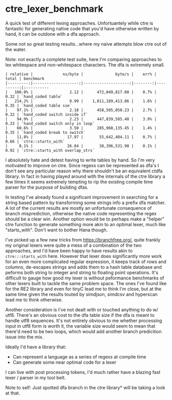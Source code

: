 # ctre_lexer_benchmark

A quick test of different lexing approaches. Unfortuantely while ctre is fantastic for generating native code that you'd have otherwise written by hand, it can be outdone with a dfa approach.

Some not so great testing results...where my naive attempts blow ctre out of the water.

Note: not exactly a complete test suite, here I'm comparing approaches to lex whitespace and non-whitespace characters. The dfa is extremely small.
```
| relative |             ns/byte |              byte/s |    err% |     total | benchmark
|---------:|--------------------:|--------------------:|--------:|----------:|:----------
|   100.0% |                2.12 |      472,049,817.08 |    0.7% |      0.32 | `hand_coded table`
|   214.2% |                0.99 |    1,011,189,413.06 |    1.6% |      0.35 | `hand_coded table sse`
|    97.1% |                2.18 |      458,505,050.23 |    2.7% |      0.32 | `hand_coded switch inside if`
|    94.9% |                2.23 |      447,839,585.40 |    3.9% |      0.33 | `hand_coded switch only in loop`
|    60.6% |                3.50 |      285,960,135.45 |    1.4% |      0.35 | `hand_coded break to switch`
|    11.8% |               17.97 |       55,642,484.11 |    0.7% |      0.66 | `ctre::starts_with`
|     8.1% |               26.04 |       38,396,531.90 |    0.1% |      0.92 | `ctre::starts_with overlap_strs`
```

I absolutely hate and detest having to write tables by hand. So I'm very motivated to improve on ctre. Since regexs can be represented as dfa's I don't see any particular reason why there shouldn't be an equivalent ctdfa library. In fact in having played around with the internals of the ctre library a few times it seems extremely tempting to rip the existing compile time parser for the purpose of building dfas.

In testing I've already found a significant improvement in searching for a string based pattern by transforming some strings info a prefix dfa matcher. A lot of the current results are mostly an unfortunate consequence of branch misprediction, otherwise the native code representing the regex should be a clear win. Another option would be to perhaps make a "helper" ctre function to generate something more akin to an optimal lexer, much like "starts_with". Don't want to bother Hana though.

I've picked up a few new tricks from https://branchfree.org/, quite frankly my original lexers were quite a mess of a combination of the two approaches, and I'd have been happy to have results akin to `ctre:::starts_with` here. However that lexer does significantly more work for an even more complicated regular expression, it keeps track of rows and columns, de-escapes strings and adds them to a hash table database and peforms both string to integer and string to floating point operations. It's difficult to gauge how good my lexer is without peformance benchmarks of other lexers built to tackle the same problem space. The ones I've found like for the RE2 library and even for tinyC lead me to think I'm close, but at the same time given the results touted by simdjson, simdcsv and hyperscan lead me to think otherwise.

Another consideration is I've not dealt with or touched anything to do w/ utf8. There's an obvious cost to the dfa table size if the dfa is meant to handle utf8 sequences. It's not entirely obvious to me whether processing input in utf8 form is worth it, the variable size would seem to mean that there'd need to be two loops, which would add another branch predicition issue into the mix.

Ideally I'd have a library that:
- Can represent a language as a series of regexs at compile time
- Can generate some near optimal code for a lexer

I can live with post processing tokens, I'd much rather have a blazing fast lexer / parser in my tool belt.

Note to self: Just spotted dfa branch in the ctre library* will be taking a look at that.